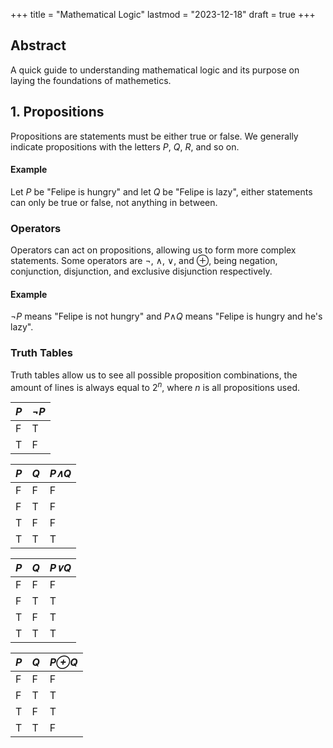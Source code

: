 +++
title = "Mathematical Logic"
lastmod = "2023-12-18"
draft = true
+++

## **Abstract**

A quick guide to understanding mathematical logic and its purpose on laying the foundations of mathemetics.

<h2 class="centered">1. Propositions</h2>

Propositions are statements must be either true or false. We generally indicate propositions with the letters *P*, *Q*, *R*, and so on.

#### Example

Let *P* be "Felipe is hungry" and let *Q* be "Felipe is lazy", either statements can only be true or false, not anything in between.

### Operators

Operators can act on propositions, allowing us to form more complex statements. Some operators are &not;, &and;, &or;, and &oplus;, being negation, conjunction, disjunction, and exclusive disjunction respectively.

#### Example

&not;*P* means "Felipe is not hungry" and *P*&and;*Q* means "Felipe is hungry and he's lazy".

### Truth Tables

Truth tables allow us to see all possible proposition combinations, the amount of lines is always equal to 2<sup>*n*</sup>, where *n* is all propositions used.

|*P*|*&not;P*|
|---|---|
| F | T |
| T | F |

|*P*|*Q*|*P&and;Q*|
|---|---|---|
| F | F | F |
| F | T | F |
| T | F | F |
| T | T | T |

|*P*|*Q*|*P&or;Q*|
|---|---|---|
| F | F | F |
| F | T | T |
| T | F | T |
| T | T | T |

|*P*|*Q*|*P&oplus;Q*|
|---|---|---|
| F | F | F |
| F | T | T |
| T | F | T |
| T | T | F |
